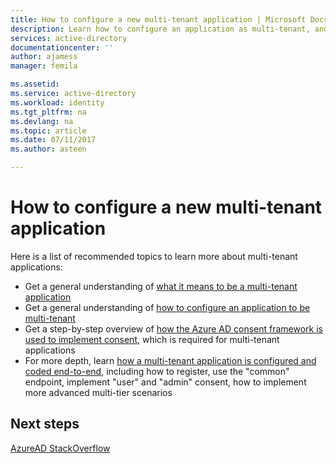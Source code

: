 ```yaml
---
title: How to configure a new multi-tenant application | Microsoft Docs
description: Learn how to configure an application as multi-tenant, and how multi-tenant applications work
services: active-directory
documentationcenter: ''
author: ajamess
manager: femila

ms.assetid: 
ms.service: active-directory
ms.workload: identity
ms.tgt_pltfrm: na
ms.devlang: na
ms.topic: article
ms.date: 07/11/2017
ms.author: asteen

---
```


# How to configure a new multi-tenant application

Here is a list of recommended topics to learn more about multi-tenant applications:

- Get a general understanding of [what it means to be a multi-tenant application](https://docs.microsoft.com/azure/active-directory/develop/active-directory-dev-glossary#multi-tenant-application)
- Get a general understanding of [how to configure an application to be multi-tenant](https://docs.microsoft.com/azure/active-directory/develop/active-directory-integrating-applications#configuring-multi-tenant-applications)
- Get a step-by-step overview of [how the Azure AD consent framework is used to implement consent](https://docs.microsoft.com/azure/active-directory/develop/active-directory-integrating-applications#overview-of-the-consent-framework), which is required for multi-tenant applications
- For more depth, learn [how a multi-tenant application is configured and coded end-to-end](https://docs.microsoft.com/azure/active-directory/develop/active-directory-devhowto-multi-tenant-overview), including how to register, use the "common" endpoint, implement "user" and "admin" consent, how to implement more advanced multi-tier scenarios

## Next steps
[AzureAD StackOverflow](http://stackoverflow.com/questions/tagged/azure-active-directory)
